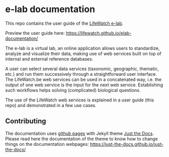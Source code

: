 # e-lab documentation

This repo contains the user guide of the [LifeWatch e-lab](https://www.lifewatch.be/data-services/).

Preview the user guide here: https://lifewatch.github.io/elab-documentation/

The e-lab is a virtual lab, an online application allows users to standardize, analyze and visualize their data, making use of web services built on top of internal and external reference databases. 

A user can select several data services (taxonomic, geographic, thematic, etc.) and run them successively through a straightforward user interface. The LifeWatch.be web services can be used in a concatenated way, i.e. the output of one web service is the input for the next web service. Establishing such workflows helps solving (complicated) biological questions.

The use of the LifeWatch web services is explained in a user guide (this repo) and demonstrated in a few use cases.

## Contributing
The documentation uses [github pages](https://docs.github.com/en/pages) with Jekyll theme [Just the Docs](https://just-the-docs.github.io/just-the-docs/). Please read here the documentation of the theme to know how to change things on the documentation webpages: https://just-the-docs.github.io/just-the-docs/

